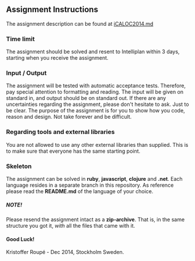 ## Assignment Instructions 

The assignment description can be found at [iCALOC2014.md](iCALOC2014.md)

### Time limit
The assignment should be solved and resent to Intelliplan within 3 days, starting when you receive the assignment.

### Input / Output
The assignment will be tested with automatic acceptance tests. Therefore, pay special attention to formatting and reading. The input will be given on standard in, and output should be on standard out.
If there are any uncertainties regarding the assignment, please don't hesitate to ask.
Just to be clear. The purpose of the assignment is for you to show how you code, reason and design. Not take forever and be difficult.

### Regarding tools and external libraries
You are not allowed to use any other external libraries than supplied. This is to make sure that everyone has the same starting point.

### Skeleton
The assignment can be solved in **ruby**, **javascript**, **clojure** and **.net**. Each language resides in a separate branch in this repository.
As reference please read the **README.md** of the language of your choice.

##### NOTE!
Please resend the assignment intact as a **zip-archive**. That is, in the same structure you got it, *with* all the files that came with it.

#### Good Luck!

Kristoffer Roupé - Dec 2014, Stockholm Sweden.

